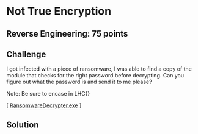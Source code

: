 # Not True Encryption

## Reverse Engineering: 75 points

## Challenge

I got infected with a piece of ransomware, I was able to find a copy of the module that checks for the right password before decrypting. Can you figure out what the password is and send it to me please?

Note: Be sure to encase in LHC{}

[ [RansomwareDecrypter.exe](RansomwareDecrypter.exe) ]

## Solution